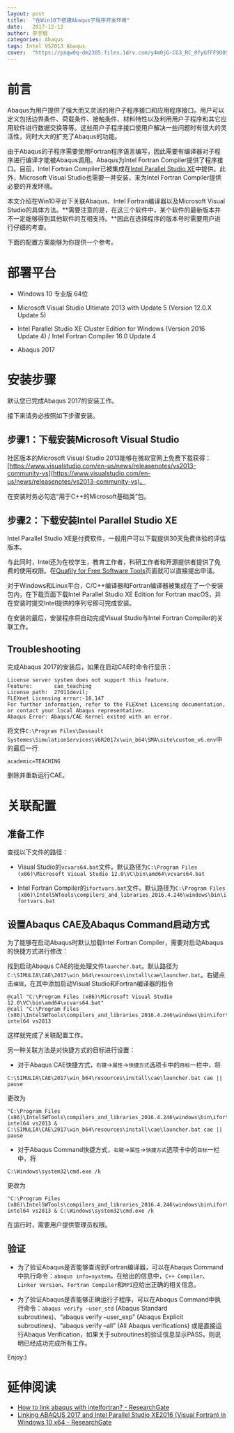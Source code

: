 ```yaml
---
layout: post
title:  "在Win10下搭建Abaqus子程序开发环境"
date:   2017-12-12
author: 李宇琨
categories: Abaqus
tags: Intel VS2013 Abaqus
cover:  "https://pnqw0q-dm2305.files.1drv.com/y4m0jG-CG3_RC_0fyGfFF9O0SzNsiL2XSMzQyLFdLcXXnuAAPWW7uwirx8cM_pVh09OCc4Z66Ug2TSm7QTUHtNBGJ3u89-AEVEF9anLU-f-LBWRihBjnI_Q2JI76fVEvpu2_kB72BfXeuBKPshY9gdJunSal0h6UdcIvsCh-qFHH1tb8SvFPyLBJMje_Q0xytHtlncfdP0DkjROFhRbtKnFtA?width=1687&height=809&cropmode=none"
---
```



# 前言

Abaqus为用户提供了强大而又灵活的用户子程序接口和应用程序接口。用户可以定义包括边界条件、荷载条件、接触条件、材料特性以及利用用户子程序和其它应用软件进行数据交换等等。这些用户子程序接口使用户解决一些问题时有很大的灵活性，同时大大的扩充了Abaqus的功能。

由于Abaqus的子程序需要使用Fortran程序语言编写，因此需要有编译器对子程序进行编译才能被Abaqus调用。Abaqus为Intel Fortran Compiler提供了程序接口。目前，Intel Fortran Compiler已被集成在[Intel Parallel Studio XE](https://software.intel.com/en-us/intel-parallel-studio-xe)中提供。此外，Microsoft Visual Studio也需要一并安装，来为Intel Fortran Compiler提供必要的开发环境。

本文介绍在Win10平台下关联Abaqus、Intel Fortran编译器以及Microsoft Visual Studio的具体方法。**需要注意的是，在这三个软件中，某个软件的最新版本并不一定能够得到其他软件的互相支持。**因此在选择程序的版本号时需要用户进行仔细的考查。

下面的配置方案能够为你提供一个参考。


# 部署平台

* Windows 10 专业版 64位

* Microsoft Visual Studio Ultimate 2013 with Update 5 (Version 12.0.X Update 5)

* Intel Parallel Studio XE Cluster Edition for Windows (Version 2016 Update 4) / Intel Fortran Compiler 16.0 Update 4

* Abaqus 2017


# 安装步骤

默认您已完成Abaqus 2017的安装工作。

接下来请务必按照如下步骤安装。

## 步骤1：下载安装Microsoft  Visual Studio 

社区版本的Microsoft Visual Studio 2013能够在微软官网上免费下载获得：[https://www.visualstudio.com/en-us/news/releasenotes/vs2013-community-vs](https://www.visualstudio.com/en-us/news/releasenotes/vs2013-community-vs)。

在安装时务必勾选“用于C++的Microsoft基础类”包。

## 步骤2：下载安装Intel  Parallel Studio XE

Intel Parallel Studio XE是付费软件，一般用户可以下载提供30天免费体验的评估版本。

与此同时，Intel还为在校学生，教育工作者，科研工作者和开源提供者提供了免费的使用权限。在[Quafily for Free Software Tools](https://software.intel.com/en-us/qualify-for-free-software)页面就可以直接提出申请。

对于Windows和Linux平台，C/C++编译器和Fortran编译器被集成在了一个安装包内，在下载页面下载Intel Parallel Studio XE  Edition for Fortran macOS，并在安装时提交Intel提供的序列号即可完成安装。

在安装的最后，安装程序将自动完成Visual Studio与Intel Fortran Compiler的关联工作。

## Troubleshooting

完成Abaqus 2017的安装后，如果在启动CAE时命令行显示：
```
License server system does not support this feature.
Feature:       cae_teaching
License path:  27011devil;
FLEXnet Licensing error:-18,147
For further information, refer to the FLEXnet Licensing documentation,
or contact your local Abaqus representative.
Abaqus Error: Abaqus/CAE Kernel exited with an error.
```

将文件`C:\Program Files\Dassault Systemes\SimulationServices\V6R2017x\win_b64\SMA\site\custom_v6.env`中的最后一行

```
academic=TEACHING
```

删除并重新运行CAE。


# 关联配置

## 准备工作

查找以下文件的路径：

* Visual Studio的`vcvars64.bat`文件。默认路径为`C:\Program Files (x86)\Microsoft Visual Studio 12.0\VC\bin\amd64\vcvars64.bat`

* Intel Fortran Compiler的`ifortvars.bat`文件。默认路径为`C:\Program Files (x86)\IntelSWTools\compilers_and_libraries_2016.4.246\windows\bin\ifortvars.bat`

## 设置Abaqus CAE及Abaqus Command启动方式

为了能够在启动Abaqus时默认加载Intel Fortran Compiler，需要对启动Abaqus的快捷方式进行修改：

找到启动Abaqus CAE的批处理文件`launcher.bat`。默认路径为`C:\SIMULIA\CAE\2017\win_b64\resources\install\cae\launcher.bat`。右键点击`编辑`，在其中添加启动Visual Studio和Fortran编译器的指令

```
@call "C:\Program Files (x86)\Microsoft Visual Studio 12.0\VC\bin\amd64\vcvars64.bat"
@call "C:\Program Files (x86)\IntelSWTools\compilers_and_libraries_2016.4.246\windows\bin\ifortvars.bat" intel64 vs2013
```
这样就完成了关联配置工作。

另一种关联方法是对快捷方式的目标进行设置：

* 对于Abaqus CAE快捷方式，`右键`->`属性`->`快捷方式`选项卡中的`目标`一栏中，将
```
C:\SIMULIA\CAE\2017\win_b64\resources\install\cae\launcher.bat cae || pause
```
更改为
```
"C:\Program Files (x86)\IntelSWTools\compilers_and_libraries_2016.4.246\windows\bin\ifortvars.bat" intel64 vs2013 & C:\SIMULIA\CAE\2017\win_b64\resources\install\cae\launcher.bat cae || pause
```

* 对于Abaqus Command快捷方式，`右键`->`属性`->`快捷方式`选项卡中的`目标`一栏中，将
```
C:\Windows\system32\cmd.exe /k
```
更改为
```
"C:\Program Files (x86)\IntelSWTools\compilers_and_libraries_2016.4.246\windows\bin\ifortvars.bat" intel64 vs2013 & C:\Windows\system32\cmd.exe /k
```

在运行时，需要用户提供管理员权限。

## 验证

* 为了验证Abaqus是否能够查询到Fortran编译器，可以在Abaqus Command中执行命令：`abaqus info=system`。在给出的信息中，`C++ Compiler`、`Linker Version`、`Fortran Compiler`和`MPI`应给出正确的相关信息。

* 为了验证Abaqus是否能够正确运行子程序，可以在Abaqus Command中执行命令：`abaqus verify –user_std` (Abaqus Standard subroutines)、“abaqus verify –user_exp” (Abaqus Explicit subroutines)、“abaqus verify –all” (All Abaqus verifications) 或是直接运行Abaqus Verification，如果关于subroutines的验证信息显示PASS，则说明已经成功完成所有工作。

Enjoy:)

# 延伸阅读

* [How to link abaqus with intelfortran? - ResearchGate](https://www.researchgate.net/post/How_to_link_abaqus_with_intelfortran)
* [Linking ABAQUS 2017 and Intel Parallel Studio XE2016 (Visual Fortran) in Windows 10 x64 - ResearchGate](https://www.researchgate.net/publication/313924098_Linking_ABAQUS_2017_and_Intel_Parallel_Studio_XE2016_Visual_Fortran_in_Windows_10_x64)
